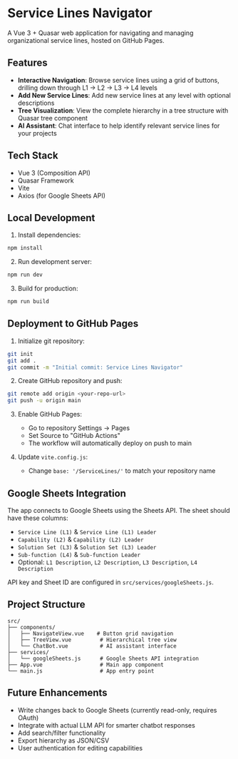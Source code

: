 # Service Lines Navigator

A Vue 3 + Quasar web application for navigating and managing organizational service lines, hosted on GitHub Pages.

## Features

- **Interactive Navigation**: Browse service lines using a grid of buttons, drilling down through L1 → L2 → L3 → L4 levels
- **Add New Service Lines**: Add new service lines at any level with optional descriptions
- **Tree Visualization**: View the complete hierarchy in a tree structure with Quasar tree component
- **AI Assistant**: Chat interface to help identify relevant service lines for your projects

## Tech Stack

- Vue 3 (Composition API)
- Quasar Framework
- Vite
- Axios (for Google Sheets API)

## Local Development

1. Install dependencies:
```bash
npm install
```

2. Run development server:
```bash
npm run dev
```

3. Build for production:
```bash
npm run build
```

## Deployment to GitHub Pages

1. Initialize git repository:
```bash
git init
git add .
git commit -m "Initial commit: Service Lines Navigator"
```

2. Create GitHub repository and push:
```bash
git remote add origin <your-repo-url>
git push -u origin main
```

3. Enable GitHub Pages:
   - Go to repository Settings → Pages
   - Set Source to "GitHub Actions"
   - The workflow will automatically deploy on push to main

4. Update `vite.config.js`:
   - Change `base: '/ServiceLines/'` to match your repository name

## Google Sheets Integration

The app connects to Google Sheets using the Sheets API. The sheet should have these columns:
- `Service Line (L1)` & `Service Line (L1) Leader`
- `Capability (L2)` & `Capability (L2) Leader`
- `Solution Set (L3)` & `Solution Set (L3) Leader`
- `Sub-function (L4)` & `Sub-function Leader`
- Optional: `L1 Description`, `L2 Description`, `L3 Description`, `L4 Description`

API key and Sheet ID are configured in `src/services/googleSheets.js`.

## Project Structure

```
src/
├── components/
│   ├── NavigateView.vue    # Button grid navigation
│   ├── TreeView.vue         # Hierarchical tree view
│   └── ChatBot.vue          # AI assistant interface
├── services/
│   └── googleSheets.js      # Google Sheets API integration
├── App.vue                  # Main app component
└── main.js                  # App entry point
```

## Future Enhancements

- Write changes back to Google Sheets (currently read-only, requires OAuth)
- Integrate with actual LLM API for smarter chatbot responses
- Add search/filter functionality
- Export hierarchy as JSON/CSV
- User authentication for editing capabilities
